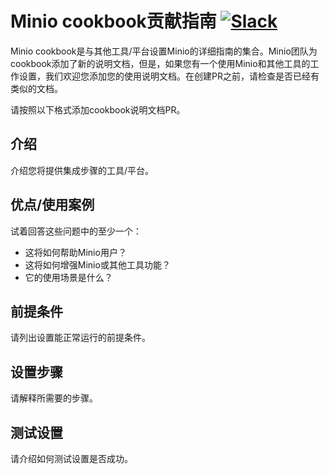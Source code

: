 # Minio cookbook贡献指南 [![Slack](https://slack.minio.io/slack?type=svg)](https://slack.minio.io)

Minio cookbook是与其他工具/平台设置Minio的详细指南的集合。Minio团队为cookbook添加了新的说明文档，但是，如果您有一个使用Minio和其他工具的工作设置，我们欢迎您添加您的使用说明文档。在创建PR之前，请检查是否已经有类似的文档。

请按照以下格式添加cookbook说明文档PR。 

## 介绍

介绍您将提供集成步骤的工具/平台。 

## 优点/使用案例

试着回答这些问题中的至少一个： 

* 这将如何帮助Minio用户？ 
* 这将如何增强Minio或其他工具功能？
* 它的使用场景是什么？

## 前提条件

请列出设置能正常运行的前提条件。

## 设置步骤

请解释所需要的步骤。

## 测试设置

请介绍如何测试设置是否成功。



